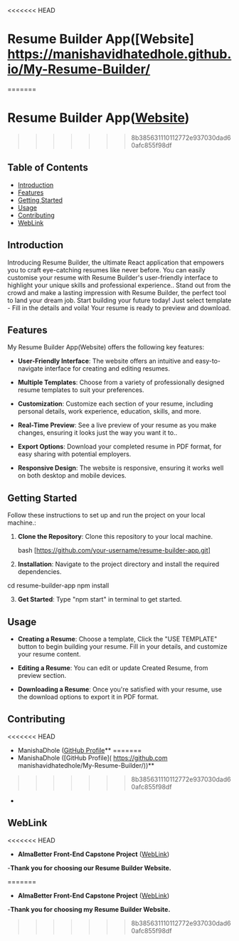 <<<<<<< HEAD
# Resume Builder App([Website] https://manishavidhatedhole.github.io/My-Resume-Builder/
=======
# Resume Builder App([Website]( https://manishavidhatedhole.github.io/My-Resume-Builder/))
>>>>>>> 8b385631110112772e937030dad60afc855f98df

## Table of Contents

- [Introduction](#introduction)
- [Features](#features)
- [Getting Started](#getting-started)
- [Usage](#usage)
- [Contributing](#contributing)
- [WebLink](#weblink)

## Introduction

Introducing Resume Builder, the ultimate React application that empowers you to craft eye-catching resumes like never before. You can easily customise your resume with Resume Builder's user-friendly interface to highlight your unique skills and professional experience..
Stand out from the crowd and make a lasting impression with Resume Builder, the perfect tool to land your dream job. Start building your future today!
Just select template - Fill in the details and voila! Your resume is ready to preview and download.

## Features

My Resume Builder App(Website) offers the following key features:

- **User-Friendly Interface**: The website offers an intuitive and easy-to-navigate interface for creating and editing resumes.

- **Multiple Templates**: Choose from a variety of professionally designed resume templates to suit your preferences.

- **Customization**: Customize each section of your resume, including personal details, work experience, education, skills, and more.

- **Real-Time Preview**: See a live preview of your resume as you make changes, ensuring it looks just the way you want it to..
  
- **Export Options**: Download your completed resume in PDF format, for easy sharing with potential employers.

- **Responsive Design**: The website is responsive, ensuring it works well on both desktop and mobile devices.

## Getting Started

Follow these instructions to set up and run the project on your local machine.:

1. **Clone the Repository**: Clone this repository to your local machine.

   bash
   [https://github.com/your-username/resume-builder-app.git]

2. **Installation**: Navigate to the project directory and install the required dependencies.

cd resume-builder-app
npm install

3. **Get Started**: Type "npm start" in terminal to get started.

   
## Usage

- **Creating a Resume**: Choose a template, Click the "USE TEMPLATE" button to begin building your resume. Fill in your details, and customize your resume content.

- **Editing a Resume**: You can edit or update Created Resume, from preview section.

- **Downloading a Resume**: Once you're satisfied with your resume, use the download options to export it in PDF format.

## Contributing

<<<<<<< HEAD
- ManishaDhole ([GitHub Profile]( https://manishavidhatedhole.github.io/My-Resume-Builder/)**
=======
- ManishaDhole ([GitHub Profile]( https://github.com manishavidhatedhole/My-Resume-Builder/))**
>>>>>>> 8b385631110112772e937030dad60afc855f98df
- 

## WebLink

<<<<<<< HEAD
- **AlmaBetter Front-End Capstone Project** ([WebLink]( https://manishavidhatedhole.github.io/My-Resume-Builder/]))

-**Thank you for choosing our Resume Builder Website.** 

=======
- **AlmaBetter Front-End Capstone Project** ([WebLink]( https://manishavidhatedhole.github.io/My-Resume-Builder/))

-**Thank you for choosing my Resume Builder Website.** 

>>>>>>> 8b385631110112772e937030dad60afc855f98df
